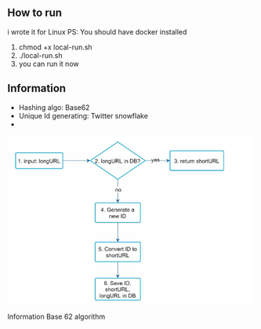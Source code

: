 How to run
---------------------
i wrote it for Linux
PS: You should have docker installed

1. chmod +x local-run.sh
2. ./local-run.sh
3. you can run it now 



Information
----------------------

- Hashing algo:  Base62
- Unique Id generating: Twitter snowflake
- 
![img.png](img.png)

Information Base 62 algorithm